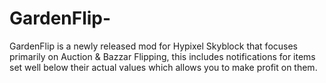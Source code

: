 # GardenFlip-
GardenFlip is a newly released mod for Hypixel Skyblock that focuses primarily on Auction & Bazzar Flipping, this includes notifications for items set well below their actual values which allows you to make profit on them.
